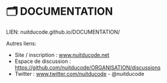 # **🗂️ DOCUMENTATION**

LIEN: nuitducode.github.io/DOCUMENTATION/

Autres liens:
* Site / inscription : www.nuitducode.net
* Espace de discussion :  https://github.com/nuitducode/ORGANISATION/discussions
* Twitter : www.twitter.com/nuitducode - @nuitducode
